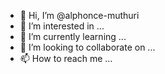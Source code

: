 - 👋 Hi, I’m @alphonce-muthuri
- 👀 I’m interested in ...
- 🌱 I’m currently learning ...
- 💞️ I’m looking to collaborate on ...
- 📫 How to reach me ...

<!---
alphonce-muthuri/alphonce-muthuri is a ✨ special ✨ repository because its `README.md` (this file) appears on your GitHub profile.
You can click the Preview link to take a look at your changes.
--->
